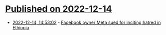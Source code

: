 # [Published on 2022-12-14](index.md)

* [2022-12-14, 14:53:02](https://news.ycombinator.com/item?id=33984213) - [Facebook owner Meta sued for inciting hatred in Ethiopia](https://www.dw.com/en/facebook-owner-meta-sued-for-inciting-hatred-in-ethiopia/a-64085804)
